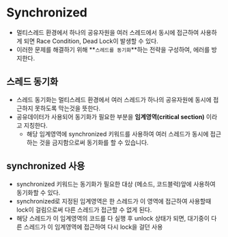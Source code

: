 # Synchronized
- 멀티스레드 환경에서 하나의 공유자원을 여러 스레드에서 동시에 접근하여 사용하게 되면 Race Condition, Dead Lock이 발생할 수 있다.
- 이러한 문제를 해결하기 위해 **`스레드를 동기화`**하는 전략을 구성하여, 에러를 방지한다.

## 스레드 동기화
- 스레드 동기화는 멀티스레드 환경에서 여러 스레드가 하나의 공유자원에 동시에 접근하지 못하도록 막는것을 뜻한다.
- 공유데이터가 사용되어 동기화가 필요한 부분을 **임계영역(critical section)** 이라고 지칭한다.
  - 해당 임계영역에 synchronized 키워드를 사용하여 여러 스레드가 동시에 접근하는 것을 금지함으로써 동기화를 할 수 있습니다. 

## synchronized 사용
- synchronized 키워드는 동기화가 필요한 대상 (메소드, 코드블럭)앞에 사용하여 동기화할 수 있다.
- synchronized로 지정된 임계영역은 한 스레드가 이 영역에 접근하여 사용할때 lock이 걸림으로써 다른 스레드가 접근할 수 없게 된다.
- 해당 스레드가 이 임계영역의 코드를 다 실행 후 unlock 상태가 되면, 대기중이 다른 스레드가 이 임계영역에 접근하여 다시 lock을 걸던 사용